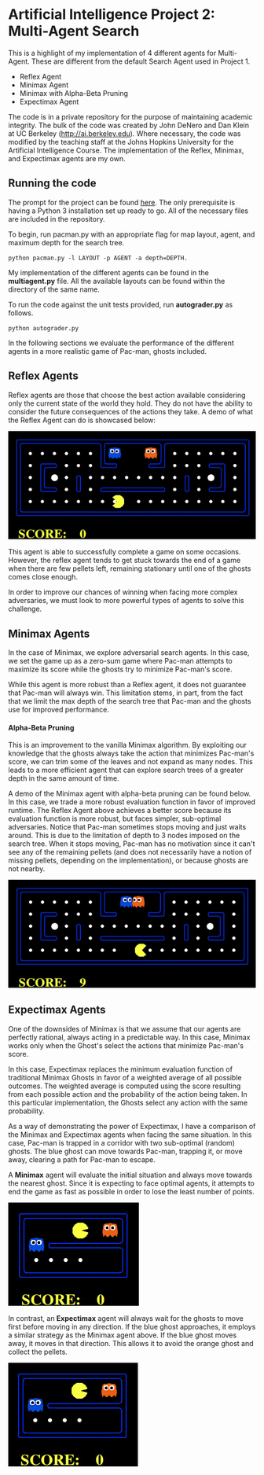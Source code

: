 # Artificial Intelligence Project 2: Multi-Agent Search

This is a highlight of my implementation of 4 different agents for Multi-Agent. These are different from the default Search Agent used in Project 1.  
* Reflex Agent
* Minimax Agent
* Minimax with Alpha-Beta Pruning
* Expectimax Agent

The code is in a private repository for the purpose of maintaining academic integrity. The bulk of the code was created by John DeNero and Dan Klein at UC Berkeley (http://ai.berkeley.edu). Where necessary, the code was modified by the teaching staff at the Johns Hopkins University for the Artificial Intelligence Course. The implementation of the Reflex, Minimax, and Expectimax agents are my own.

## Running the code
The prompt for the project can be found [here](https://inst.eecs.berkeley.edu/~cs188/sp19/project2). The only prerequisite is having a Python 3 installation set up ready to go. All of the necessary files are included in the repository.

To begin, run pacman.py with an appropriate flag for map layout, agent, and maximum depth for the search tree.
```
python pacman.py -l LAYOUT -p AGENT -a depth=DEPTH.
```
My implementation of the different agents can be found in the **multiagent.py** file. All the available layouts can be found within the directory of the same name.

To run the code against the unit tests provided, run **autograder.py** as follows.
```
python autograder.py
```
In the following sections we evaluate the performance of the different agents in a more realistic game of Pac-man, ghosts included.

## Reflex Agents
Reflex agents are those that choose the best action available considering only the current state of the world they hold. They do not have the ability to consider the future consequences of the actions they take. A demo of what the Reflex Agent can do is showcased below:

![](GIFS/reflex.gif)

This agent is able to successfully complete a game on some occasions. However, the reflex agent tends to get stuck towards the end of a game when there are few pellets left, remaining stationary until one of the ghosts comes close enough.

In order to improve our chances of winning when facing more complex adversaries, we must look to more powerful types of agents to solve this challenge.

## Minimax Agents
In the case of Minimax, we explore adversarial search agents. In this case, we set the game up as a zero-sum game where Pac-man attempts to maximize its score while the ghosts try to minimize Pac-man's score.

While this agent is more robust than a Reflex agent, it does not guarantee that Pac-man will always win. This limitation stems, in part, from the fact that we limit the max depth of the search tree that Pac-man and the ghosts use for improved performance.

#### Alpha-Beta Pruning
This is an improvement to the vanilla Minimax algorithm. By exploiting our knowledge that the ghosts always take the action that minimizes Pac-man's score, we can trim some of the leaves and not expand as many nodes. This leads to a more efficient agent that can explore search trees of a greater depth in the same amount of time.

A demo of the Minimax agent with alpha-beta pruning can be found below. In this case, we trade a more robust evaluation function in favor of improved runtime. The Reflex Agent above achieves a better score because its evaluation function is more robust, but faces simpler, sub-optimal adversaries. Notice that Pac-man sometimes stops moving and just waits around. This is due to the limitation of depth to 3 nodes imposed on the search tree. When it stops moving, Pac-man has no motivation since it can't see any of the remaining pellets (and does not necessarily have a notion of missing pellets, depending on the implementation), or because ghosts are not nearby.

![](GIFS/alpha_beta.gif)

## Expectimax Agents
One of the downsides of Minimax is that we assume that our agents are perfectly rational, always acting in a predictable way. In this case, Minimax works only when the Ghost's select the actions that minimize Pac-man's score.

In this case, Expectimax replaces the minimum evaluation function of traditional Minimax Ghosts in favor of a weighted average of all possible outcomes. The weighted average is computed using the score resulting from each possible action and the probability of the action being taken. In this particular implementation, the Ghosts select any action with the same probability.

As a way of demonstrating the power of Expectimax, I have a comparison of the Minimax and Expectimax agents when facing the same situation. In this case, Pac-man is trapped in a corridor with two sub-optimal (random) ghosts. The blue ghost can move towards Pac-man, trapping it, or move away, clearing a path for Pac-man to escape.

A **Minimax** agent will evaluate the initial situation and always move towards the nearest ghost. Since it is expecting to face optimal agents, it attempts to end the game as fast as possible in order to lose the least number of points.

![](GIFS/minimax.gif)

In contrast, an **Expectimax** agent will always wait for the ghosts to move first before moving in any direction. If the blue ghost approaches, it employs a similar strategy as the Minimax agent above. If the blue ghost moves away, it moves in that direction. This allows it to avoid the orange ghost and collect the pellets.

 ![](GIFS/expectimax.gif)
